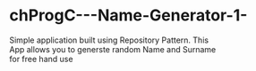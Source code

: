 # chProgC---Name-Generator-1-
Simple application built using Repository Pattern. This  
App allows you to generste random Name and Surname  
for free hand use
